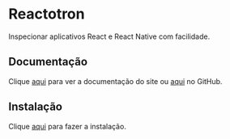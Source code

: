 # Reactotron

Inspecionar aplicativos React e React Native com facilidade.

## Documentação

Clique [aqui](https://infinite.red/reactotron) para ver a documentação do site ou [aqui](https://github.com/infinitered/reactotron) no GitHub.

## Instalação

Clique [aqui](https://github.com/infinitered/reactotron/releases) para fazer a instalação.
